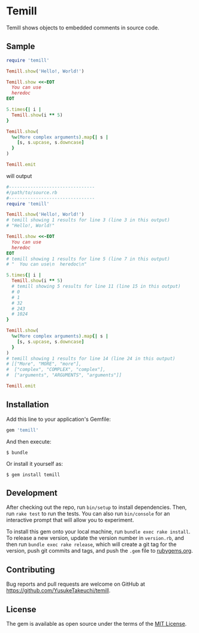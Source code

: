 # Temill

Temill shows objects to embedded comments in source code.

## Sample
```ruby
require 'temill'

Temill.show('Hello!, World!')

Temill.show <<-EOT
  You can use
  heredoc
EOT

5.times{| i |
  Temill.show(i ** 5)
}

Temill.show(
  %w(More complex arguments).map{| s |
    [s, s.upcase, s.downcase]
  }
)

Temill.emit
```
will output
```ruby
#--------------------------------
#/path/to/source.rb
#--------------------------------
require 'temill'

Temill.show('Hello!, World!')
# temill showing 1 results for line 3 (line 3 in this output)
# "Hello!, World!"

Temill.show <<-EOT
  You can use
  heredoc
EOT
# temill showing 1 results for line 5 (line 7 in this output)
# "  You can use\n  heredoc\n"

5.times{| i |
  Temill.show(i ** 5)
  # temill showing 5 results for line 11 (line 15 in this output)
  # 0
  # 1
  # 32
  # 243
  # 1024
}

Temill.show(
  %w(More complex arguments).map{| s |
    [s, s.upcase, s.downcase]
  }
)
# temill showing 1 results for line 14 (line 24 in this output)
# [["More", "MORE", "more"],
#  ["complex", "COMPLEX", "complex"],
#  ["arguments", "ARGUMENTS", "arguments"]]

Temill.emit
```


## Installation

Add this line to your application's Gemfile:

```ruby
gem 'temill'
```

And then execute:

    $ bundle

Or install it yourself as:

    $ gem install temill


## Development

After checking out the repo, run `bin/setup` to install dependencies. Then, run `rake test` to run the tests. You can also run `bin/console` for an interactive prompt that will allow you to experiment.

To install this gem onto your local machine, run `bundle exec rake install`. To release a new version, update the version number in `version.rb`, and then run `bundle exec rake release`, which will create a git tag for the version, push git commits and tags, and push the `.gem` file to [rubygems.org](https://rubygems.org).

## Contributing

Bug reports and pull requests are welcome on GitHub at https://github.com/YusukeTakeuchi/temill.


## License

The gem is available as open source under the terms of the [MIT License](http://opensource.org/licenses/MIT).

